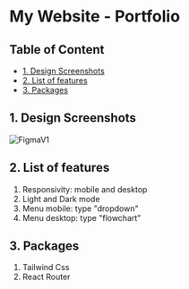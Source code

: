 # My Website - Portfolio <!-- omit in toc -->

## Table of Content <!-- omit in toc -->
- [1. Design Screenshots](#1-design-screenshots)
- [2. List of features](#2-list-of-features)
- [3. Packages](#3-packages)

## 1. Design Screenshots

![FigmaV1](https://i.ibb.co/8gjSPJb/Home.png)

## 2. List of features

1. Responsivity: mobile and desktop
2. Light and Dark mode
3. Menu mobile: type "dropdown"
4. Menu desktop: type "flowchart"

## 3. Packages

1. Tailwind Css
2. React Router